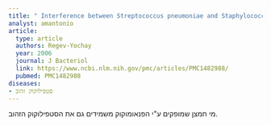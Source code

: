 ```yaml
---
title: " Interference between Streptococcus pneumoniae and Staphylococcus aureus: In vitro hydrogen peroxide-mediated killing by Streptococcus pneumoniae"
analyst: amantonio
article:
  type: article
  authors: Regev-Yochay
  year: 2006
  journal: J Bacteriol
  link: https://www.ncbi.nlm.nih.gov/pmc/articles/PMC1482988/
  pubmed: PMC1482988
diseases:
- סטפילוקוק זהוב
---
```


מי חמצן שמופקים ע"י הפנאומוקוק משמידים גם את הסטפילוקוק הזהוב.
